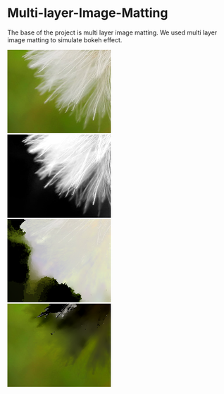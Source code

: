 # Multi-layer-Image-Matting

The base of the project is multi layer image matting. We used multi layer image matting to simulate bokeh effect.

![Input](https://github.com/nitinchakravarthy/Multi-layer-Image-Matting/blob/master/testdata/source.png)  
![Output](https://github.com/nitinchakravarthy/Multi-layer-Image-Matting/blob/master/testdata/output_alpha.png)  
![Foreground](https://github.com/nitinchakravarthy/Multi-layer-Image-Matting/blob/master/testdata/output_foreground.png)  
![Background](https://github.com/nitinchakravarthy/Multi-layer-Image-Matting/blob/master/testdata/output_background.png)  
